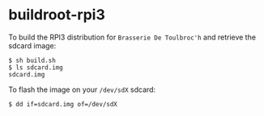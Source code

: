 # buildroot-rpi3

To build the RPI3 distribution for `Brasserie De Toulbroc'h` and retrieve the
sdcard image:

````
$ sh build.sh
$ ls sdcard.img
sdcard.img
````

To flash the image on your `/dev/sdX` sdcard:

````
$ dd if=sdcard.img of=/dev/sdX
````
